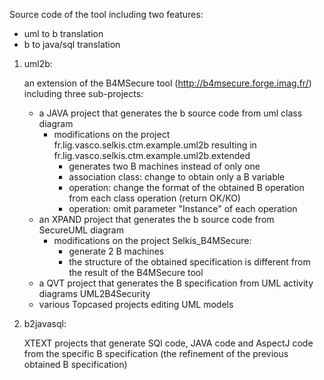 Source code of the tool including two features:
- uml to b translation
- b to java/sql translation

1. uml2b:
	
	an extension of the B4MSecure tool (http://b4msecure.forge.imag.fr/) including three sub-projects:
	- a JAVA project that generates the b source code from uml class diagram
		* modifications on the project fr.lig.vasco.selkis.ctm.example.uml2b resulting in fr.lig.vasco.selkis.ctm.example.uml2b.extended
			+ generates two B machines instead of only one
			+ association class: change to obtain only a B variable 
			+ operation: change the format of the obtained B operation from each class operation (return OK/KO)
			+ operation: omit parameter "Instance" of each operation
	- an XPAND project that generates the b source code from SecureUML diagram
		* modifications on the project Selkis_B4MSecure:
			+ generate 2 B machines
			+ the structure of the obtained specification is different from the result of the B4MSecure tool
	- a QVT project that generates the B specification from UML activity diagrams UML2B4Security
	- various Topcased projects editing UML models


2. b2javasql:

	XTEXT projects that generate SQl code, JAVA code and AspectJ code from the specific B specification 
	(the refinement of the previous obtained B specification)